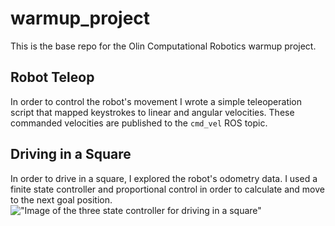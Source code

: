 # warmup_project
This is the base repo for the Olin Computational Robotics warmup project.

<h2>Robot Teleop</h2>

In order to control the robot's movement I wrote a simple teleoperation script that mapped keystrokes to linear and angular velocities. These commanded velocities are published to the <code>cmd_vel</code> ROS topic.

<h2>Driving in a Square</h2>

In order to drive in a square, I explored the robot's odometry data. I used a finite state controller and proportional control in order to calculate and move to the next goal position. 
!["Image of the three state controller for driving in a square"](https://github.com/SanderMiller/warmup_project/tree/master/warmup_project/screenshots/SquareStateController.jpg?raw=true)
